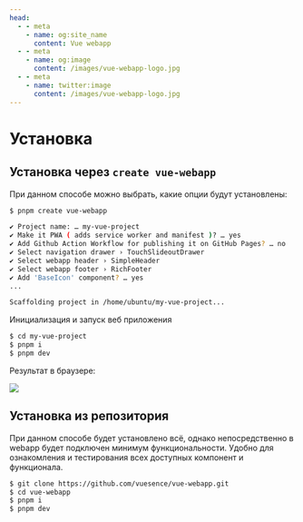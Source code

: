```yaml
---
head:
  - - meta
    - name: og:site_name
      content: Vue webapp
  - - meta
    - name: og:image
      content: /images/vue-webapp-logo.jpg
  - - meta
    - name: twitter:image
      content: /images/vue-webapp-logo.jpg
---
```


# Установка

## Установка через `create vue-webapp`

При данном способе можно выбрать, какие опции будут установлены:

```sh
$ pnpm create vue-webapp

✔ Project name: … my-vue-project
✔ Make it PWA ( adds service worker and manifest )? … yes
✔ Add Github Action Workflow for publishing it on GitHub Pages? … no
✔ Select navigation drawer › TouchSlideoutDrawer
✔ Select webapp header › SimpleHeader
✔ Select webapp footer › RichFooter
✔ Add 'BaseIcon' component? … yes
...

Scaffolding project in /home/ubuntu/my-vue-project... 
```
Инициализация и запуск веб приложения

```sh
$ cd my-vue-project
$ pnpm i
$ pnpm dev
```

Результат в браузере:

![](/images/vue-webapp/webapp-start.png)

## Установка из репозитория

При данном способе будет установлено всё, однако непосредственно в webapp будет подключен минимум функциональности. Удобно для ознакомления и тестирования всех доступных компонент и функционала.

```sh
$ git clone https://github.com/vuesence/vue-webapp.git
$ cd vue-webapp
$ pnpm i
$ pnpm dev
```